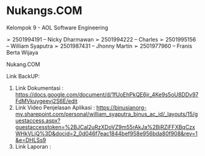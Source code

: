 # Nukangs.COM

Kelompok 9 - AOL
Software Engineering

➢ 2501994191 – Nicky Dharmawan
➢ 2501994222 – Charles
➢ 2501995156 – William Syaputra
➢ 2501987431 – Jhonny Martin
➢ 2501977960 – Franis Berta Wijaya

Nukang.COM

Link BackUP:
1. Link Dokumentasi : https://docs.google.com/document/d/1fUoEhPkQE6jr_4Ke9s5oU8DDv97FdMVkuygeevj2S6E/edit
2. Link Video Penjelasan Aplikasi : https://binusianorg-my.sharepoint.com/personal/william_syaputra_binus_ac_id/_layouts/15/guestaccess.aspx?guestaccesstoken=%2BJCal2uRzXDoVZ9m55rAkJa%2BjRZiFFXBqCzxWHkVLjQ%3D&docid=2_0d046f7eac1844bef958e956bda80f908&rev=1&e=DHLSs9
3. Link Laporan :
   
